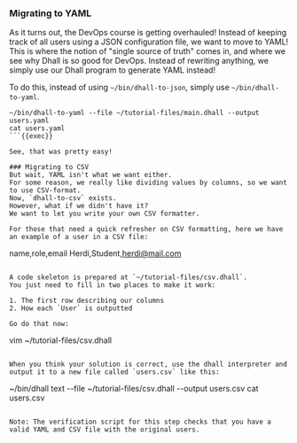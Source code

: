 ### Migrating to YAML
As it turns out, the DevOps course is getting overhauled!
Instead of keeping track of all users using a JSON configuration file, we want to move to YAML!
This is where the notion of "single source of truth" comes in, and where we see why Dhall is so good for DevOps.
Instead of rewriting anything, we simply use our Dhall program to generate YAML instead!

To do this, instead of using `~/bin/dhall-to-json`, simply use `~/bin/dhall-to-yaml`.
```
~/bin/dhall-to-yaml --file ~/tutorial-files/main.dhall --output users.yaml
cat users.yaml
```{{exec}}

See, that was pretty easy!

### Migrating to CSV
But wait, YAML isn't what we want either.
For some reason, we really like dividing values by columns, so we want to use CSV-format.
Now, `dhall-to-csv` exists.
However, what if we didn't have it?
We want to let you write your own CSV formatter.

For those that need a quick refresher on CSV formatting, here we have an example of a user in a CSV file:
```
name,role,email
Herdi,Student,herdi@mail.com
```{{}}

A code skeleton is prepared at `~/tutorial-files/csv.dhall`.
You just need to fill in two places to make it work:

1. The first row describing our columns
2. How each `User` is outputted

Go do that now:
```
vim ~/tutorial-files/csv.dhall
```{{exec}}

When you think your solution is correct, use the dhall interpreter and output it to a new file called `users.csv` like this:
```
~/bin/dhall text --file ~/tutorial-files/csv.dhall --output users.csv
cat users.csv
```{{exec}}

Note: The verification script for this step checks that you have a valid YAML and CSV file with the original users.
